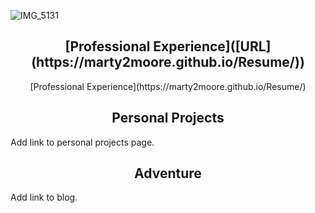 ![IMG_5131](https://github.com/user-attachments/assets/3357f84e-4455-4689-98d3-301fca8f01a0)

<center>
  <h2>[Professional Experience]([URL](https://marty2moore.github.io/Resume/))</h2>
  [Professional Experience](https://marty2moore.github.io/Resume/)
  
</center>

<center>
  <h2>Personal Projects</h2>
</center>

Add link to personal projects page.

<center>
  <h2>Adventure</h2>
</center>

Add link to blog.
